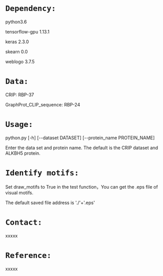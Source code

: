 # `Dependency:`

python3.6

tensorflow-gpu 1.13.1

keras 2.3.0

skearn 0.0

weblogo 3.7.5


# `Data:`

CRIP: RBP-37

GraphProt_CLIP_sequence: RBP-24


# `Usage:`

python.py [-h] [--dataset DATASET] [--protein_name PROTEIN_NAME]

Enter the data set and protein name. The default is the CRIP dataset and ALKBH5 protein.



# `Identify motifs:`

Set draw_motifs to True in the test function，You can get the .eps file of visual motifs.

The default saved file address is './'+'.eps'



# `Contact:`
xxxxx

# `Reference:`
xxxxx


